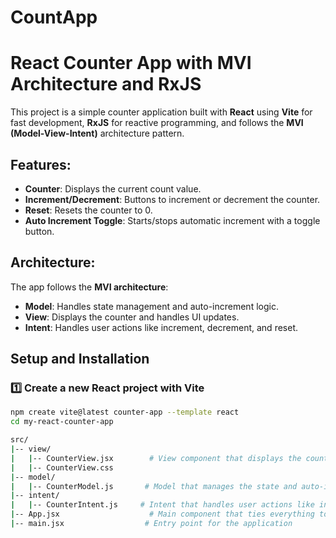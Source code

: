 # CountApp
# React Counter App with MVI Architecture and RxJS

This project is a simple counter application built with **React** using **Vite** for fast development, **RxJS** for reactive programming, and follows the **MVI (Model-View-Intent)** architecture pattern.

## Features:
- **Counter**: Displays the current count value.
- **Increment/Decrement**: Buttons to increment or decrement the counter.
- **Reset**: Resets the counter to 0.
- **Auto Increment Toggle**: Starts/stops automatic increment with a toggle button.

## Architecture:
The app follows the **MVI architecture**:
- **Model**: Handles state management and auto-increment logic.
- **View**: Displays the counter and handles UI updates.
- **Intent**: Handles user actions like increment, decrement, and reset.

## Setup and Installation

### 1️⃣ Create a new React project with Vite

```bash
npm create vite@latest counter-app --template react
cd my-react-counter-app

src/
|-- view/
|   |-- CounterView.jsx        # View component that displays the counter and handles UI updates
|   |-- CounterView.css
|-- model/
|   |-- CounterModel.js       # Model that manages the state and auto-increment logic using RxJS
|-- intent/
|   |-- CounterIntent.js     # Intent that handles user actions like increment, decrement, and reset
|-- App.jsx                    # Main component that ties everything together
|-- main.jsx                  # Entry point for the application

